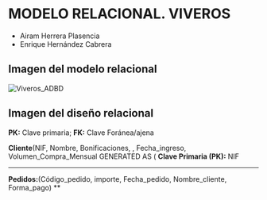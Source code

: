 # MODELO RELACIONAL. VIVEROS
- Airam Herrera Plasencia
- Enrique Hernández Cabrera
## Imagen del modelo relacional
![Viveros_ADBD](https://github.com/user-attachments/assets/d3f63d2d-fc9a-4d8a-a329-b118c1c0c589)
## Imagen del diseño relacional
**PK:** Clave primaria; **FK:** Clave Foránea/ajena

**Cliente**(NIF, Nombre, Bonificaciones, , Fecha_ingreso, Volumen_Compra_Mensual GENERATED AS (
**Clave Primaria (PK):** NIF

---
**Pedidos:**(Código_pedido, importe, Fecha_pedido, Nombre_cliente, Forma_pago)
**
